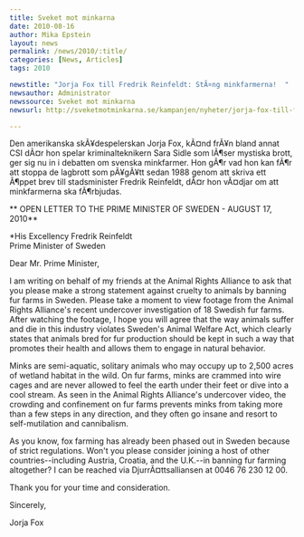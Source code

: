 ```yaml
---
title: Sveket mot minkarna
date: 2010-08-16
author: Mika Epstein
layout: news
permalink: /news/2010/:title/
categories: [News, Articles]
tags: 2010

newstitle: "Jorja Fox till Fredrik Reinfeldt: StÃ¤ng minkfarmerna!  "
newsauthor: Administrator  
newssource: Sveket mot minkarna  
newsurl: http://sveketmotminkarna.se/kampanjen/nyheter/jorja-fox-till-fredrik-reinfeldt-stÃ¤ng-minkfarmerna  

---
```


Den amerikanska skÃ¥despelerskan Jorja Fox, kÃ¤nd frÃ¥n bland annat CSI dÃ¤r hon spelar kriminalteknikern Sara Sidle som lÃ¶ser mystiska brott, ger sig nu in i debatten om svenska minkfarmer. Hon gÃ¶r vad hon kan fÃ¶r att stoppa de lagbrott som pÃ¥gÃ¥tt sedan 1988 genom att skriva ett Ã¶ppet brev till stadsminister Fredrik Reinfeldt, dÃ¤r hon vÃ¤djar om att minkfarmerna ska fÃ¶rbjudas.

** OPEN LETTER TO THE PRIME MINISTER OF SWEDEN - AUGUST 17, 2010**

*His Excellency Fredrik Reinfeldt  
Prime Minister of Sweden</p> 

Dear Mr. Prime Minister,

I am writing on behalf of my friends at the Animal Rights Alliance to ask that you please make a strong statement against cruelty to animals by banning fur farms in Sweden. Please take a moment to view footage from the Animal Rights Alliance's recent undercover investigation of 18 Swedish fur farms. After watching the footage, I hope you will agree that the way animals suffer and die in this industry violates Sweden's Animal Welfare Act, which clearly states that animals bred for fur production should be kept in such a way that promotes their health and allows them to engage in natural behavior.

Minks are semi-aquatic, solitary animals who may occupy up to 2,500 acres of wetland habitat in the wild. On fur farms, minks are crammed into wire cages and are never allowed to feel the earth under their feet or dive into a cool stream. As seen in the Animal Rights Alliance's undercover video, the crowding and confinement on fur farms prevents minks from taking more than a few steps in any direction, and they often go insane and resort to self-mutilation and cannibalism.

As you know, fox farming has already been phased out in Sweden because of strict regulations. Won't you please consider joining a host of other countries--including Austria, Croatia, and the U.K.--in banning fur farming altogether? I can be reached via DjurrÃ¤ttsalliansen at 0046 76 230 12 00.

Thank you for your time and consideration.

Sincerely,

Jorja Fox</em>  
